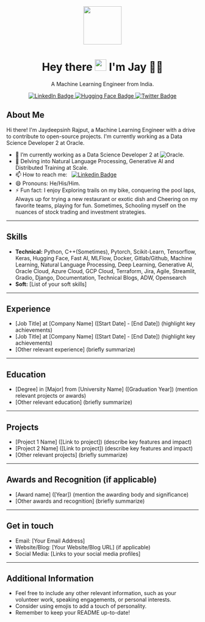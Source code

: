 <div id="header" align="center">
  <img src="https://media.giphy.com/media/I5yDbS2KVPQZVGu6fB/giphy.gif" width="100"/>
  <h1 align='center'>
  Hey there <img src="https://media.giphy.com/media/hvRJCLFzcasrR4ia7z/giphy.gif" width="30"/> I'm Jay 👨‍💻
  </h1>

  <p align='center'>
    A Machine Learning Engineer from India.
  </p>
  <div id="badges">
    <a href="https://www.linkedin.com/in/jaydeepsinh-rajput/">
      <img src="https://img.shields.io/badge/LinkedIn-blue?style=for-the-badge&logo=linkedin&logoColor=white" alt="LinkedIn Badge"/>
    </a>
    <a href="https://huggingface.co/Jay-Rajput">
      <img src="https://img.shields.io/badge/Hugging Face-yellow?style=for-the-badge&logo=huggingface&logoColor=white" alt="Hugging Face Badge"/>
    </a>
    <a href="https://twitter.com/__Jay_Singh__">
      <img src="https://img.shields.io/badge/Twitter-blue?style=for-the-badge&logo=twitter&logoColor=white" alt="Twitter Badge"/>
    </a>
  </div>
</div>

## About Me

Hi there! I'm Jaydeepsinh Rajput, a Machine Learning Engineer with a drive to contribute to open-source projects. I'm currently working as a Data Science Developer 2 at Oracle.

- 🔭 I’m currently working as a Data Science Developer 2 at ![Oracle]({https://img.shields.io/badge/Oracle-F80000?style=for-the-badge&logo=oracle&logoColor=black}).
- 🌱 Delving into Natural Language Processing, Generative AI and Distributed Training at Scale.
- 📫 How to reach me: &nbsp; [![Linkedin Badge]({https://img.shields.io/badge/LinkedIn-0077B5?style=for-the-badge&logo=linkedin&logoColor=white})](https://www.linkedin.com/in/jaydeepsinh-rajput/)
- 😄 Pronouns: He/His/Him.
- ⚡ Fun fact: I enjoy Exploring trails on my bike, conquering the pool laps, Always up for trying a new restaurant or exotic dish and Cheering on my favorite teams, playing for fun. Sometimes, Schooling myself on the nuances of stock trading and investment strategies.

---
## Skills

* **Technical:** Python, C++(Sometimes), Pytorch, Scikit-Learn, Tensorflow, Keras, Hugging Face, Fast AI, MLFlow, Docker, Gitlab/Github, Machine Learning, Natural Language Processing, Deep Learning, Generative AI, Oracle Cloud, Azure Cloud, GCP Cloud, Terraform, Jira, Agile, Streamlit, Gradio, Django, Documentation, Technical Blogs, ADW, Opensearch
* **Soft:** [List of your soft skills]

---
## Experience

* [Job Title] at [Company Name] ([Start Date] - [End Date]) (highlight key achievements)
* [Job Title] at [Company Name] ([Start Date] - [End Date]) (highlight key achievements)
* [Other relevant experience] (briefly summarize)

---
## Education

* [Degree] in [Major] from [University Name] ([Graduation Year]) (mention relevant projects or awards)
* [Other relevant education] (briefly summarize)

---
## Projects

* [Project 1 Name] ([Link to project]) (describe key features and impact)
* [Project 2 Name] ([Link to project]) (describe key features and impact)
* [Other relevant projects] (briefly summarize)

---
## Awards and Recognition (if applicable)

* [Award name] ([Year]) (mention the awarding body and significance)
* [Other awards and recognition] (briefly summarize)

---
## Get in touch

* Email: [Your Email Address]
* Website/Blog: [Your Website/Blog URL] (if applicable)
* Social Media: [Links to your social media profiles]

---
## Additional Information

* Feel free to include any other relevant information, such as your volunteer work, speaking engagements, or personal interests.
* Consider using emojis to add a touch of personality.
* Remember to keep your README up-to-date!